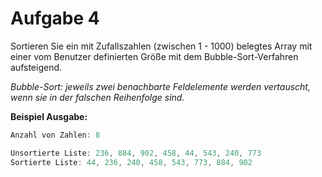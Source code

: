 # Aufgabe 4

Sortieren Sie ein mit Zufallszahlen (zwischen 1 - 1000) belegtes Array mit einer vom Benutzer definierten Größe mit dem Bubble-Sort-Verfahren aufsteigend.

*Bubble-Sort: jeweils zwei benachbarte Feldelemente werden vertauscht, wenn sie in der falschen Reihenfolge sind.*

__Beispiel Ausgabe:__

```c
Anzahl von Zahlen: 8

Unsortierte Liste: 236, 884, 902, 458, 44, 543, 240, 773
Sortierte Liste: 44, 236, 240, 458, 543, 773, 884, 902
```
